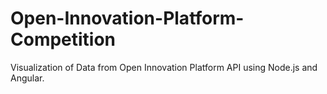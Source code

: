 # Open-Innovation-Platform-Competition
 Visualization of Data from Open Innovation Platform API using Node.js and Angular.
